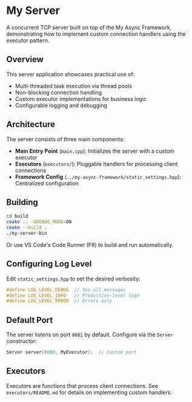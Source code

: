 # My Server

A concurrent TCP server built on top of the My Async Framework, demonstrating how to implement custom connection handlers using the executor pattern.

## Overview

This server application showcases practical use of:

- Multi-threaded task execution via thread pools
- Non-blocking connection handling
- Custom executor implementations for business logic
- Configurable logging and debugging

## Architecture

The server consists of three main components:

- **Main Entry Point** (`main.cpp`): Initializes the server with a custom executor
- **Executors** (`executors/`): Pluggable handlers for processing client connections
- **Framework Config** (`../my-async-framework/static_settings.hpp`): Centralized configuration

## Building

```bash
cd build
cmake .. -DDEBUG_MODE=ON
cmake --build .
./my-server-bin
```

Or use VS Code's Code Runner (F8) to build and run automatically.

## Configuring Log Level

Edit `static_settings.hpp` to set the desired verbosity:

```cpp
#define LOG_LEVEL_DEBUG  // See all messages
#define LOG_LEVEL_INFO   // Production-level logs
#define LOG_LEVEL_ERROR  // Errors only
```

## Default Port

The server listens on port `8081` by default. Configure via the `Server` constructor:

```cpp
Server server(8080, MyExecutor);  // Custom port
```

## Executors

Executors are functions that process client connections. See `executors/README.md` for details on implementing custom handlers.
